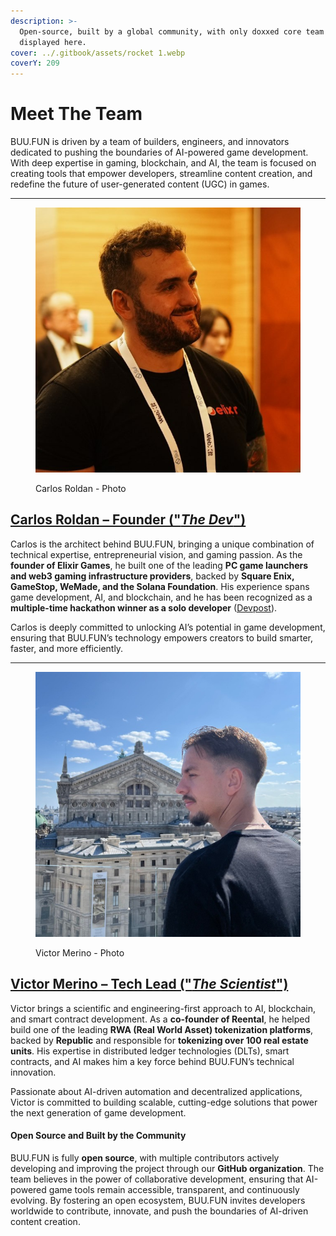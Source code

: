 ```yaml
---
description: >-
  Open-source, built by a global community, with only doxxed core team members
  displayed here.
cover: ../.gitbook/assets/rocket 1.webp
coverY: 209
---
```


# Meet The Team

BUU.FUN is driven by a team of builders, engineers, and innovators dedicated to pushing the boundaries of AI-powered game development. With deep expertise in gaming, blockchain, and AI, the team is focused on creating tools that empower developers, streamline content creation, and redefine the future of user-generated content (UGC) in games.

***

<figure><img src="../.gitbook/assets/photo_2025-02-22 18.05.45.jpeg" alt=""><figcaption><p>Carlos Roldan - Photo</p></figcaption></figure>

## [**Carlos Roldan – Founder ("**_**The Dev**_**")**](https://x.com/carlosroldanx)

Carlos is the architect behind BUU.FUN, bringing a unique combination of technical expertise, entrepreneurial vision, and gaming passion. As the **founder of Elixir Games**, he built one of the leading **PC game launchers and web3 gaming infrastructure providers**, backed by **Square Enix, GameStop, WeMade, and the Solana Foundation**. His experience spans game development, AI, and blockchain, and he has been recognized as a **multiple-time hackathon winner as a solo developer** ([Devpost](https://devpost.com/whiteyhat)).

Carlos is deeply committed to unlocking AI’s potential in game development, ensuring that BUU.FUN’s technology empowers creators to build smarter, faster, and more efficiently.

***

<figure><img src="../.gitbook/assets/photo_2025-02-22 18.07.30.jpeg" alt=""><figcaption><p>Victor Merino - Photo</p></figcaption></figure>

## [**Victor Merino – Tech Lead ("**_**The Scientist**_**")**](https://x.com/victormerin0x)

Victor brings a scientific and engineering-first approach to AI, blockchain, and smart contract development. As a **co-founder of Reental**, he helped build one of the leading **RWA (Real World Asset) tokenization platforms**, backed by **Republic** and responsible for **tokenizing over 100 real estate units**. His expertise in distributed ledger technologies (DLTs), smart contracts, and AI makes him a key force behind BUU.FUN’s technical innovation.

Passionate about AI-driven automation and decentralized applications, Victor is committed to building scalable, cutting-edge solutions that power the next generation of game development.

#### **Open Source and Built by the Community**

BUU.FUN is fully **open source**, with multiple contributors actively developing and improving the project through our **GitHub organization**. The team believes in the power of collaborative development, ensuring that AI-powered game tools remain accessible, transparent, and continuously evolving. By fostering an open ecosystem, BUU.FUN invites developers worldwide to contribute, innovate, and push the boundaries of AI-driven content creation.
